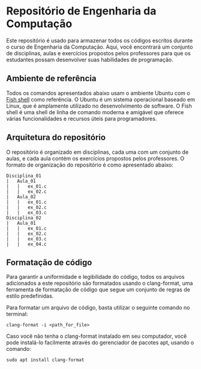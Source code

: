 # Repositório de Engenharia da Computação

Este repositório é usado para armazenar todos os códigos escritos durante o curso de Engenharia da Computação. Aqui, você encontrará um conjunto de disciplinas, aulas e exercícios propostos pelos professores para que os estudantes possam desenvolver suas habilidades de programação.

## Ambiente de referência

Todos os comandos apresentados abaixo usam o ambiente Ubuntu com o [Fish shell](https://fishshell.com/) como referência. O Ubuntu é um sistema operacional baseado em Linux, que é amplamente utilizado no desenvolvimento de software. O Fish shell é uma shell de linha de comando moderna e amigável que oferece várias funcionalidades e recursos úteis para programadores.

## Arquitetura do repositório

O repositório é organizado em disciplinas, cada uma com um conjunto de aulas, e cada aula contém os exercícios propostos pelos professores. O formato de organização do repositório é como apresentado abaixo:

    Disciplina_01
    |   Aula_01
    |   |   ex_01.c
    |   |   ex_02.c
    |   Aula_02
    |   |   ex_01.c
    |   |   ex_02.c
    |   |   ex_03.c
    Disciplina_02
    |   Aula_01
    |   |   ex_01.c
    |   |   ex_02.c
    |   |   ex_03.c
    |   |   ex_04.c

## Formatação de código

Para garantir a uniformidade e legibilidade do código, todos os arquivos adicionados a este repositório são formatados usando o clang-format, uma ferramenta de formatação de código que segue um conjunto de regras de estilo predefinidas.

Para formatar um arquivo de código, basta utilizar o seguinte comando no terminal:

    clang-format -i <path_for_file>

Caso você não tenha o clang-format instalado em seu computador, você pode instalá-lo facilmente através do gerenciador de pacotes apt, usando o comando:

    sudo apt install clang-format
